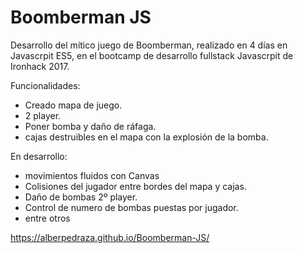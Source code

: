 # Boomberman JS

Desarrollo del mítico juego de Boomberman, realizado en 4 días en Javascrpit ES5, en el bootcamp de desarrollo fullstack Javascrpit de Ironhack 2017.

Funcionalidades:
- Creado mapa de juego.
- 2 player.
- Poner bomba y daño de ráfaga.
- cajas destruibles en el mapa con la explosión de la bomba.


En desarrollo:
- movimientos fluidos con Canvas
- Colisiones del jugador entre bordes del mapa y cajas.
- Daño de bombas 2º player.
- Control de numero de bombas puestas por jugador.
- entre otros

https://alberpedraza.github.io/Boomberman-JS/
